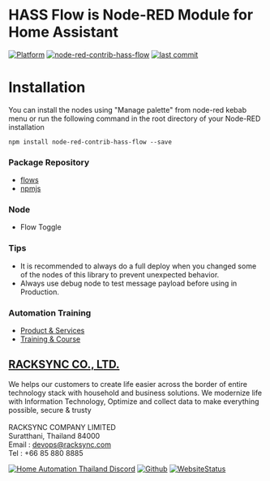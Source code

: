 # HASS Flow is Node-RED Module for Home Assistant

[![Platform](https://img.shields.io/badge/platform-Node--RED-red)](https://nodered.org)
[![node-red-contrib-hass-flow](https://img.shields.io/github/v/release/racksync/node-red-contrib-hass-flow)](https://github.com/racksync/node-red-contrib-hass-flow/releases) [![last commit](https://img.shields.io/github/last-commit/racksync/node-red-contrib-hass-flow)](https://github.com/racksync/node-red-contrib-hass-flow/commit/)

# Installation

You can install the nodes using "Manage palette" from node-red kebab menu or run the following command in the root directory of your Node-RED installation

```
npm install node-red-contrib-hass-flow --save
```

### Package Repository

- [flows](https://flows.nodered.org/node/@racksync/node-red-contrib-hass-flow)
- [npmjs](https://www.npmjs.com/package/@racksync/node-red-contrib-hass-flow/access)

### Node

- Flow Toggle

### Tips

- It is recommended to always do a full deploy when you changed some of the nodes of this library to prevent unexpected behavior.
- Always use debug node to test message payload before using in Production.

### Automation Training

- [Product & Services](http://racksync.com)
- [Training & Course](https://facebook.com/racksync)

## [RACKSYNC CO., LTD.](https://racksync.com)

We helps our customers to create life easier across the border of entire technology stack with household and business solutions. We modernize life with Information Technology, Optimize and collect data to make everything possible, secure & trusty
\
\
RACKSYNC COMPANY LIMITED \
Suratthani, Thailand 84000 \
Email : devops@racksync.com \
Tel : +66 85 880 8885 

[![Home Automation Thailand Discord](https://img.shields.io/discord/986181205504438345?style=for-the-badge)](https://discord.gg/Wc5CwnWkp4) [![Github](https://img.shields.io/github/followers/racksync?style=for-the-badge)](https://github.com/racksync) 
[![WebsiteStatus](https://img.shields.io/website?down_color=grey&down_message=Offline&style=for-the-badge&up_color=green&up_message=Online&url=https%3A%2F%2Fracksync.com)](https://racksync.com)
